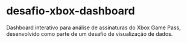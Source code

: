 # desafio-xbox-dashboard
Dashboard interativo para análise de assinaturas do Xbox Game Pass, desenvolvido como parte de um desafio de visualização de dados.
